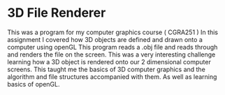 # 3D File Renderer
This was a program for my computer graphics course ( CGRA251 ) In this assignment I covered how 3D objects are defined and drawn onto a computer using openGL
This program reads a .obj file and reads through and renders the file on the screen. This was a very
interesting challenge learning how a 3D object is rendered onto our 2 dimensional computer screens. This taught me the basics of 3D computer
graphics and the algorithm and file structures accompanied with them. As well as learning basics of openGL.
